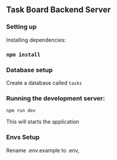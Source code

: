 ## Task  Board Backend Server

### Setting up

Installing dependencies:

### `npm install`

### Database setup
Create a database called `tasks`


### Running the development server:
`npm run dev`

This will starts the application

### Envs Setup
Rename .env.example to .env,
